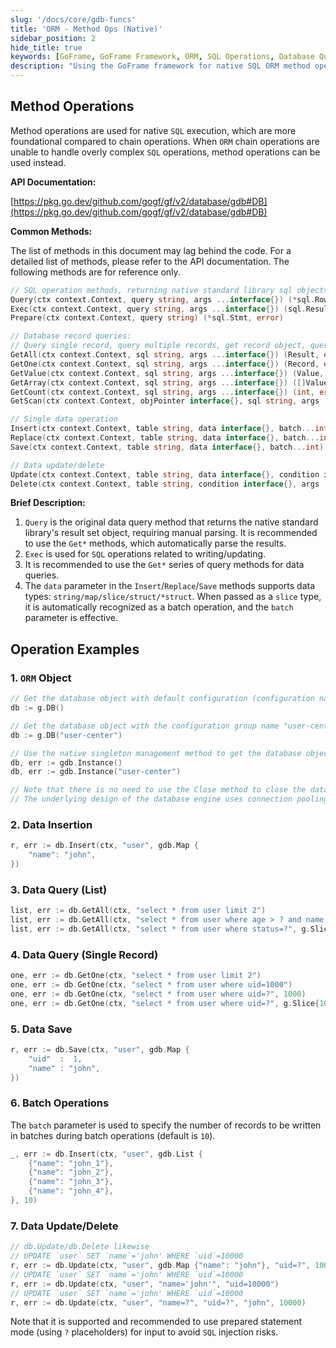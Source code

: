 ```yaml
---
slug: '/docs/core/gdb-funcs'
title: 'ORM - Method Ops (Native)'
sidebar_position: 2
hide_title: true
keywords: [GoFrame, GoFrame Framework, ORM, SQL Operations, Database Query, Data Insertion, Data Update, Data Deletion, Batch Operations, Chain Operations]
description: "Using the GoFrame framework for native SQL ORM method operations. This guide explains how to execute complex SQL operations through method manipulation, including database queries, data insertion, updating, deletion, and batch operations, providing detailed code examples."
---
```


## Method Operations

Method operations are used for native `SQL` execution, which are more foundational compared to chain operations. When `ORM` chain operations are unable to handle overly complex `SQL` operations, method operations can be used instead.

**API Documentation:** 

[https://pkg.go.dev/github.com/gogf/gf/v2/database/gdb#DB](https://pkg.go.dev/github.com/gogf/gf/v2/database/gdb#DB)

**Common Methods:**

The list of methods in this document may lag behind the code. For a detailed list of methods, please refer to the API documentation. The following methods are for reference only.

```go
// SQL operation methods, returning native standard library sql objects
Query(ctx context.Context, query string, args ...interface{}) (*sql.Rows, error)
Exec(ctx context.Context, query string, args ...interface{}) (sql.Result, error)
Prepare(ctx context.Context, query string) (*sql.Stmt, error)

// Database record queries:
// Query single record, query multiple records, get record object, query single field value (similar to chain operations)
GetAll(ctx context.Context, sql string, args ...interface{}) (Result, error)
GetOne(ctx context.Context, sql string, args ...interface{}) (Record, error)
GetValue(ctx context.Context, sql string, args ...interface{}) (Value, error)
GetArray(ctx context.Context, sql string, args ...interface{}) ([]Value, error)
GetCount(ctx context.Context, sql string, args ...interface{}) (int, error)
GetScan(ctx context.Context, objPointer interface{}, sql string, args ...interface{}) error

// Single data operation
Insert(ctx context.Context, table string, data interface{}, batch...int) (sql.Result, error)
Replace(ctx context.Context, table string, data interface{}, batch...int) (sql.Result, error)
Save(ctx context.Context, table string, data interface{}, batch...int) (sql.Result, error)

// Data update/delete
Update(ctx context.Context, table string, data interface{}, condition interface{}, args ...interface{}) (sql.Result, error)
Delete(ctx context.Context, table string, condition interface{}, args ...interface{}) (sql.Result, error)
```

**Brief Description:**

1. `Query` is the original data query method that returns the native standard library's result set object, requiring manual parsing. It is recommended to use the `Get*` methods, which automatically parse the results.
2. `Exec` is used for `SQL` operations related to writing/updating.
3. It is recommended to use the `Get*` series of query methods for data queries.
4. The `data` parameter in the `Insert`/`Replace`/`Save` methods supports data types: `string/map/slice/struct/*struct`. When passed as a `slice` type, it is automatically recognized as a batch operation, and the `batch` parameter is effective.

## Operation Examples

### 1. `ORM` Object

```go
// Get the database object with default configuration (configuration name is "default")
db := g.DB()

// Get the database object with the configuration group name "user-center"
db := g.DB("user-center")

// Use the native singleton management method to get the database object singleton
db, err := gdb.Instance()
db, err := gdb.Instance("user-center")

// Note that there is no need to use the Close method to close the database connection when not in use (and gdb does not provide a Close method).
// The underlying design of the database engine uses connection pooling, and the connection will automatically close when it is no longer in use.
```

### 2. Data Insertion

```go
r, err := db.Insert(ctx, "user", gdb.Map {
    "name": "john",
})
```

### 3. Data Query (List)

```go
list, err := db.GetAll(ctx, "select * from user limit 2")
list, err := db.GetAll(ctx, "select * from user where age > ? and name like ?", g.Slice{18, "%john%"})
list, err := db.GetAll(ctx, "select * from user where status=?", g.Slice{1})
```

### 4. Data Query (Single Record)

```go
one, err := db.GetOne(ctx, "select * from user limit 2")
one, err := db.GetOne(ctx, "select * from user where uid=1000")
one, err := db.GetOne(ctx, "select * from user where uid=?", 1000)
one, err := db.GetOne(ctx, "select * from user where uid=?", g.Slice{1000})
```

### 5. Data Save

```go
r, err := db.Save(ctx, "user", gdb.Map {
    "uid"  :  1,
    "name" : "john",
})
```

### 6. Batch Operations

The `batch` parameter is used to specify the number of records to be written in batches during batch operations (default is `10`).

```go
_, err := db.Insert(ctx, "user", gdb.List {
    {"name": "john_1"},
    {"name": "john_2"},
    {"name": "john_3"},
    {"name": "john_4"},
}, 10)
```

### 7. Data Update/Delete

```go
// db.Update/db.Delete likewise
// UPDATE `user` SET `name`='john' WHERE `uid`=10000
r, err := db.Update(ctx, "user", gdb.Map {"name": "john"}, "uid=?", 10000)
// UPDATE `user` SET `name`='john' WHERE `uid`=10000
r, err := db.Update(ctx, "user", "name='john'", "uid=10000")
// UPDATE `user` SET `name`='john' WHERE `uid`=10000
r, err := db.Update(ctx, "user", "name=?", "uid=?", "john", 10000)
```

Note that it is supported and recommended to use prepared statement mode (using `?` placeholders) for input to avoid `SQL` injection risks.